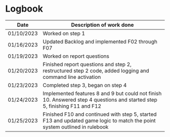 # Logbook

|    Date    | Description of work done                                                                                                  |
| :--------: | ------------------------------------------------------------------------------------------------------------------------- |
| 01/10/2023 | Worked on step 1                                                                                                          |
| 01/16/2023 | Updated Backlog and implemented F02 through F07                                                                           |
| 01/19/2023 | Worked on report questions                                                                                                |
| 01/20/2023 | Finished report questions and step 2, restructured step 2 code, added logging and command line activation                 |
| 01/23/2023 | Completed step 3, began on step 4                                                                                         |
| 01/24/2023 | Implemented features 8 and 9 but could not finish 10. Answered step 4 questions and started step 5, finishing F11 and F12 |
| 01/25/2023 | Finished F10 and continued with step 5, started F13 and updated game logic to match the point system outlined in rulebook |
